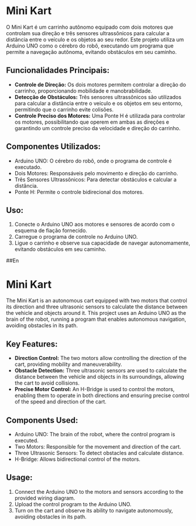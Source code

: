 # Mini Kart

O Mini Kart é um carrinho autônomo equipado com dois motores que controlam sua direção e três sensores ultrassônicos para calcular a distância entre o veículo e os objetos ao seu redor. Este projeto utiliza um Arduino UNO como o cérebro do robô, executando um programa que permite a navegação autônoma, evitando obstáculos em seu caminho.

## Funcionalidades Principais:
- **Controle de Direção:** Os dois motores permitem controlar a direção do carrinho, proporcionando mobilidade e manobrabilidade.
- **Detecção de Obstáculos:** Três sensores ultrassônicos são utilizados para calcular a distância entre o veículo e os objetos em seu entorno, permitindo que o carrinho evite colisões.
- **Controle Preciso dos Motores:** Uma Ponte H é utilizada para controlar os motores, possibilitando que operem em ambas as direções e garantindo um controle preciso da velocidade e direção do carrinho.

## Componentes Utilizados:
- Arduino UNO: O cérebro do robô, onde o programa de controle é executado.
- Dois Motores: Responsáveis pelo movimento e direção do carrinho.
- Três Sensores Ultrassônicos: Para detectar obstáculos e calcular a distância.
- Ponte H: Permite o controle bidirecional dos motores.

## Uso:
1. Conecte o Arduino UNO aos motores e sensores de acordo com o esquema de fiação fornecido.
2. Carregue o programa de controle no Arduino UNO.
3. Ligue o carrinho e observe sua capacidade de navegar autonomamente, evitando obstáculos em seu caminho.

##En

# Mini Kart

The Mini Kart is an autonomous cart equipped with two motors that control its direction and three ultrasonic sensors to calculate the distance between the vehicle and objects around it. This project uses an Arduino UNO as the brain of the robot, running a program that enables autonomous navigation, avoiding obstacles in its path.

## Key Features:
- **Direction Control:** The two motors allow controlling the direction of the cart, providing mobility and maneuverability.
- **Obstacle Detection:** Three ultrasonic sensors are used to calculate the distance between the vehicle and objects in its surroundings, allowing the cart to avoid collisions.
- **Precise Motor Control:** An H-Bridge is used to control the motors, enabling them to operate in both directions and ensuring precise control of the speed and direction of the cart.

## Components Used:
- Arduino UNO: The brain of the robot, where the control program is executed.
- Two Motors: Responsible for the movement and direction of the cart.
- Three Ultrasonic Sensors: To detect obstacles and calculate distance.
- H-Bridge: Allows bidirectional control of the motors.

## Usage:
1. Connect the Arduino UNO to the motors and sensors according to the provided wiring diagram.
2. Upload the control program to the Arduino UNO.
3. Turn on the cart and observe its ability to navigate autonomously, avoiding obstacles in its path.

